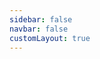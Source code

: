 ```yaml
---
sidebar: false
navbar: false
customLayout: true
---
```


<script setup>
  import { onMounted, onUnmounted, nextTick } from 'vue';
  import ScrollLinkedAnimationHtmlRaw from './ScrollLinkedAnimation.html?raw';

  let scrollLinkedAnimations;
  onMounted(async () => {
    const { default: ScrollLinkedAnimation } = await import('./ScrollLinkedAnimation.js');
    await nextTick();
    scrollLinkedAnimations = ScrollLinkedAnimation.$factory('ScrollLinkedAnimation');
  });
  onUnmounted(() => {
    scrollLinkedAnimations.forEach(instance => instance.$destroy());
  });
</script>

<div class="rounded bg-gray-100 text-center" v-html="ScrollLinkedAnimationHtmlRaw"></div>

<style>
  html {
    @apply bg-gray-100;
  }
</style>
